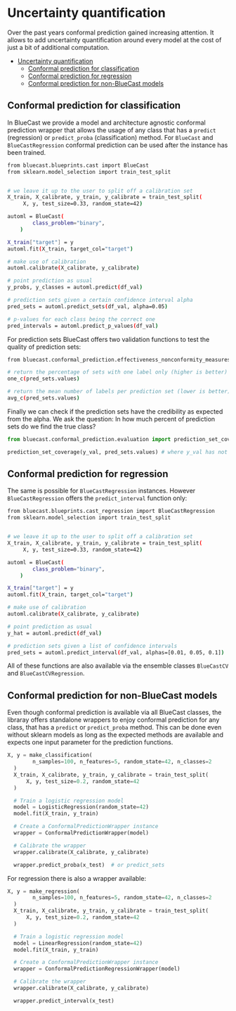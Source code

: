 # Uncertainty quantification

Over the past years conformal prediction gained increasing attention. It allows to
add uncertainty quantification around every model at the cost of just a bit of
additional computation.

<!-- toc -->

* [Uncertainty quantification](#uncertainty-quantification)
  * [Conformal prediction for classification](#conformal-prediction-for-classification)
  * [Conformal prediction for regression](#conformal-prediction-for-regression)
  * [Conformal prediction for non-BlueCast models](#conformal-prediction-for-non-bluecast-models)

<!-- tocstop -->

## Conformal prediction for classification

In BlueCast we provide a model and architecture agnostic conformal prediction
wrapper that allows the usage of any class that has a `predict` (regression) or
`predict_proba` (classification) method.
For `BlueCast` and `BlueCastRegression` conformal prediction can be used after
the instance has been trained.

```sh
from bluecast.blueprints.cast import BlueCast
from sklearn.model_selection import train_test_split


# we leave it up to the user to split off a calibration set
X_train, X_calibrate, y_train, y_calibrate = train_test_split(
     X, y, test_size=0.33, random_state=42)

automl = BlueCast(
        class_problem="binary",
    )

X_train["target"] = y
automl.fit(X_train, target_col="target")

# make use of calibration
automl.calibrate(X_calibrate, y_calibrate)

# point prediction as usual
y_probs, y_classes = automl.predict(df_val)

# prediction sets given a certain confidence interval alpha
pred_sets = automl.predict_sets(df_val, alpha=0.05)

# p-values for each class being the correct one
pred_intervals = automl.predict_p_values(df_val)
```

For prediction sets BlueCast offers two validation functions to test
the quality of prediction sets:

```sh
from bluecast.conformal_prediction.effectiveness_nonconformity_measures import one_c, avg_c

# return the percentage of sets with one label only (higher is better)
one_c(pred_sets.values)

# return the mean number of labels per prediction set (lower is better)
avg_c(pred_sets.values)
```

Finally we can check if the prediction sets have the credibility as expected
from the alpha. We ask the question: In how much percent of prediction sets
do we find the true class?

```python
from bluecast.conformal_prediction.evaluation import prediction_set_coverage

prediction_set_coverage(y_val, pred_sets.values) # where y_val has not been used during training or calibration
```

## Conformal prediction for regression

The same is possible for `BlueCastRegression` instances. However
`BlueCastRegression` offers the `predict_interval` function only:

```sh
from bluecast.blueprints.cast_regression import BlueCastRegression
from sklearn.model_selection import train_test_split


# we leave it up to the user to split off a calibration set
X_train, X_calibrate, y_train, y_calibrate = train_test_split(
     X, y, test_size=0.33, random_state=42)

automl = BlueCast(
        class_problem="binary",
    )

X_train["target"] = y
automl.fit(X_train, target_col="target")

# make use of calibration
automl.calibrate(X_calibrate, y_calibrate)

# point prediction as usual
y_hat = automl.predict(df_val)

# prediction sets given a list of confidence intervals
pred_sets = automl.predict_interval(df_val, alphas=[0.01, 0.05, 0.1])
```

All of these functions are also available via the ensemble classes
`BlueCastCV` and `BlueCastCVRegression`.

## Conformal prediction for non-BlueCast models

Even though conformal prediction is available via all BlueCast
classes, the libraray offers standalone wrappers to enjoy conformal
prediction for any class, that has a `predict` or `predict_proba` method.
This can be done even without sklearn models as long as the expected
methods are available and expects one input parameter for the prediction
functions.

```python
X, y = make_classification(
        n_samples=100, n_features=5, random_state=42, n_classes=2
  )
  X_train, X_calibrate, y_train, y_calibrate = train_test_split(
      X, y, test_size=0.2, random_state=42
  )

  # Train a logistic regression model
  model = LogisticRegression(random_state=42)
  model.fit(X_train, y_train)

  # Create a ConformalPredictionWrapper instance
  wrapper = ConformalPredictionWrapper(model)

  # Calibrate the wrapper
  wrapper.calibrate(X_calibrate, y_calibrate)

  wrapper.predict_proba(x_test)  # or predict_sets
```

For regression there is also a wrapper available:

```python
X, y = make_regression(
        n_samples=100, n_features=5, random_state=42, n_classes=2
  )
  X_train, X_calibrate, y_train, y_calibrate = train_test_split(
      X, y, test_size=0.2, random_state=42
  )

  # Train a logistic regression model
  model = LinearRegression(random_state=42)
  model.fit(X_train, y_train)

  # Create a ConformalPredictionWrapper instance
  wrapper = ConformalPredictionRegressionWrapper(model)

  # Calibrate the wrapper
  wrapper.calibrate(X_calibrate, y_calibrate)

  wrapper.predict_interval(x_test)
```
